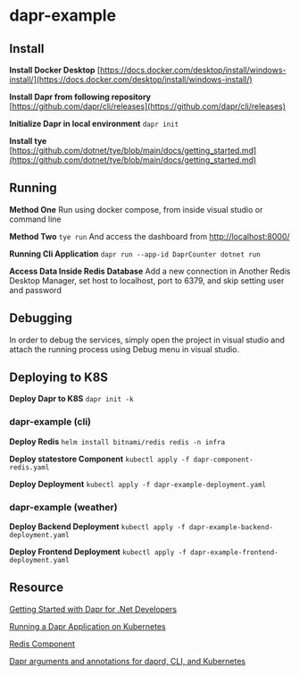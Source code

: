 # dapr-example

## Install

**Install Docker Desktop**
[https://docs.docker.com/desktop/install/windows-install/](https://docs.docker.com/desktop/install/windows-install/)

**Install Dapr from following repository**
[https://github.com/dapr/cli/releases](https://github.com/dapr/cli/releases)

**Initialize Dapr in local environment**
```dapr init```

**Install tye**
[https://github.com/dotnet/tye/blob/main/docs/getting_started.md](https://github.com/dotnet/tye/blob/main/docs/getting_started.md)

## Running

**Method One**
Run using docker compose, from inside visual studio or command line

**Method Two**
```tye run```
And access the dashboard from [http://localhost:8000/](http://localhost:8000/)

**Running Cli Application**
```dapr run --app-id DaprCounter dotnet run```

**Access Data Inside Redis Database**
Add a new connection in Another Redis Desktop Manager, set host to localhost, port to 6379, and skip setting user and password

## Debugging
In order to debug the services, simply open the project in visual studio and attach the running process using Debug menu in visual studio.

## Deploying to K8S

**Deploy Dapr to K8S**
```dapr init -k```

### dapr-example (cli)

**Deploy Redis**
```helm install bitnami/redis redis -n infra```

**Deploy statestore Component**
```kubectl apply -f dapr-component-redis.yaml```

**Deploy Deployment**
```kubectl apply -f dapr-example-deployment.yaml```

### dapr-example (weather)

**Deploy Backend Deployment**
```kubectl apply -f dapr-example-backend-deployment.yaml```

**Deploy Frontend Deployment**
```kubectl apply -f dapr-example-frontend-deployment.yaml```

## Resource
[Getting Started with Dapr for .Net Developers](https://learn.microsoft.com/en-us/dotnet/architecture/dapr-for-net-developers/getting-started)

[Running a Dapr Application on Kubernetes](https://sookocheff.com/post/dapr/running-a-dapr-application-on-kubernetes/)

[Redis Component](https://docs.dapr.io/reference/components-reference/supported-state-stores/setup-redis/)

[Dapr arguments and annotations for daprd, CLI, and Kubernetes](https://docs.dapr.io/reference/arguments-annotations-overview/)
